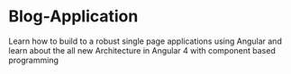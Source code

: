 # Blog-Application
Learn how to build to a robust single page applications using Angular and learn about the all new Architecture in Angular 4 with component based programming
